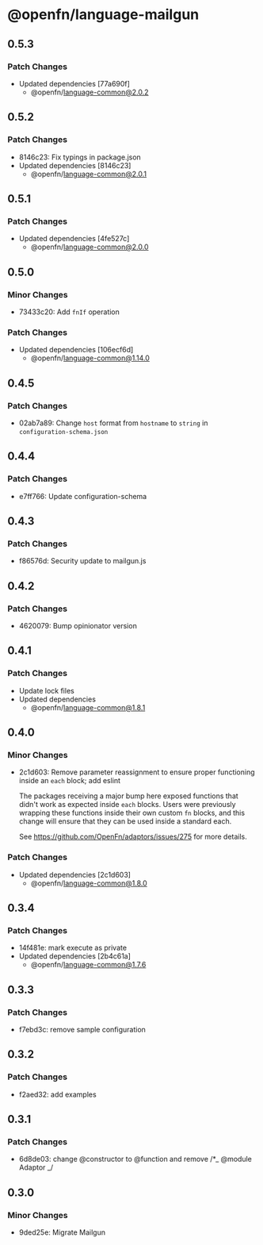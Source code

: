 # @openfn/language-mailgun

## 0.5.3

### Patch Changes

- Updated dependencies [77a690f]
  - @openfn/language-common@2.0.2

## 0.5.2

### Patch Changes

- 8146c23: Fix typings in package.json
- Updated dependencies [8146c23]
  - @openfn/language-common@2.0.1

## 0.5.1

### Patch Changes

- Updated dependencies [4fe527c]
  - @openfn/language-common@2.0.0

## 0.5.0

### Minor Changes

- 73433c20: Add `fnIf` operation

### Patch Changes

- Updated dependencies [106ecf6d]
  - @openfn/language-common@1.14.0

## 0.4.5

### Patch Changes

- 02ab7a89: Change `host` format from `hostname` to `string` in
  `configuration-schema.json`

## 0.4.4

### Patch Changes

- e7ff766: Update configuration-schema

## 0.4.3

### Patch Changes

- f86576d: Security update to mailgun.js

## 0.4.2

### Patch Changes

- 4620079: Bump opinionator version

## 0.4.1

### Patch Changes

- Update lock files
- Updated dependencies
  - @openfn/language-common@1.8.1

## 0.4.0

### Minor Changes

- 2c1d603: Remove parameter reassignment to ensure proper functioning inside an
  `each` block; add eslint

  The packages receiving a major bump here exposed functions that didn't work as
  expected inside `each` blocks. Users were previously wrapping these functions
  inside their own custom `fn` blocks, and this change will ensure that they can
  be used inside a standard each.

  See https://github.com/OpenFn/adaptors/issues/275 for more details.

### Patch Changes

- Updated dependencies [2c1d603]
  - @openfn/language-common@1.8.0

## 0.3.4

### Patch Changes

- 14f481e: mark execute as private
- Updated dependencies [2b4c61a]
  - @openfn/language-common@1.7.6

## 0.3.3

### Patch Changes

- f7ebd3c: remove sample configuration

## 0.3.2

### Patch Changes

- f2aed32: add examples

## 0.3.1

### Patch Changes

- 6d8de03: change @constructor to @function and remove /\*_ @module Adaptor _/

## 0.3.0

### Minor Changes

- 9ded25e: Migrate Mailgun
